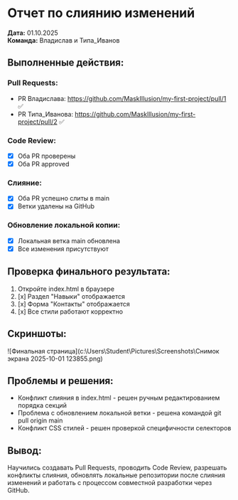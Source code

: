 # Отчет по слиянию изменений

**Дата:** 01.10.2025  
**Команда:** Владислав и Типа_Иванов

## Выполненные действия:

### Pull Requests:
- PR Владислава: https://github.com/MaskIllusion/my-first-project/pull/1 ✅
- PR Типа_Иванова: https://github.com/MaskIllusion/my-first-project/pull/2 ✅

### Code Review:
- [x] Оба PR проверены
- [x] Оба PR approved

### Слияние:
- [x] Оба PR успешно слиты в main
- [x] Ветки удалены на GitHub

### Обновление локальной копии:
- [x] Локальная ветка main обновлена 
- [x] Все изменения присутствуют

## Проверка финального результата:
1. Откройте index.html в браузере
2. [x] Раздел "Навыки" отображается
3. [x] Форма "Контакты" отображается
4. [x] Все стили работают корректно

## Скриншоты:
![Финальная страница](c:\Users\Student\Pictures\Screenshots\Снимок экрана 2025-10-01 123855.png)

## Проблемы и решения:
- Конфликт слияния в index.html - решен ручным редактированием порядка секций
- Проблема с обновлением локальной ветки - решена командой git pull origin main
- Конфликт CSS стилей - решен проверкой специфичности селекторов

## Вывод:
Научились создавать Pull Requests, проводить Code Review, разрешать конфликты слияния, обновлять локальные репозитории после слияния изменений и работать с процессом совместной разработки через GitHub.